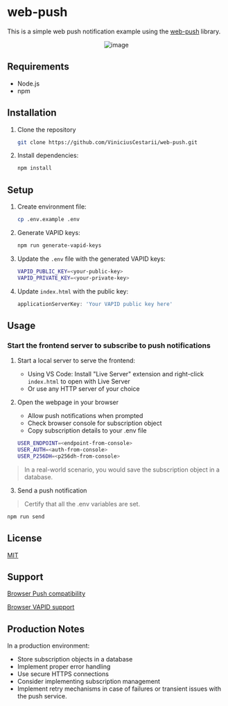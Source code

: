 # web-push

This is a simple web push notification example using the [web-push](https://www.npmjs.com/package/web-push) library.


<div align="center">
  
![image](https://github.com/user-attachments/assets/4ee20172-8950-47d8-b07c-c13f9dd48e2a)

</div>

## Requirements

- Node.js
- npm

## Installation

1. Clone the repository
   ```bash
   git clone https://github.com/ViniciusCestarii/web-push.git
   ```
2. Install dependencies:
   ```bash
   npm install
   ```

## Setup

1. Create environment file:
   ```bash
   cp .env.example .env
   ```
2. Generate VAPID keys:
   ```bash
   npm run generate-vapid-keys
   ```
3. Update the `.env` file with the generated VAPID keys:
   ```bash
   VAPID_PUBLIC_KEY=<your-public-key>
   VAPID_PRIVATE_KEY=<your-private-key>
   ```
4. Update `index.html` with the public key:
   ```js
   applicationServerKey: 'Your VAPID public key here'
   ```

## Usage


### Start the frontend server to subscribe to push notifications

1. Start a local server to serve the frontend:
   - Using VS Code: Install "Live Server" extension and right-click `index.html` to open with Live Server
   - Or use any HTTP server of your choice

2. Open the webpage in your browser
   - Allow push notifications when prompted
   - Check browser console for subscription object
   - Copy subscription details to your .env file
   ```bash
   USER_ENDPOINT=<endpoint-from-console>
   USER_AUTH=<auth-from-console>
   USER_P256DH=<p256dh-from-console>
   ```

> In a real-world scenario, you would save the subscription object in a database.

3. Send a push notification

> Certify that all the .env variables are set.

```bash
npm run send
```

## License

[MIT](LICENSE)

## Support

[Browser Push compatibility](https://developer.mozilla.org/en-US/docs/Web/API/Push_API#browser_compatibility)

[Browser VAPID support](https://github.com/web-push-libs/web-push?tab=readme-ov-file#browser-support)

## Production Notes

In a production environment:

- Store subscription objects in a database
- Implement proper error handling
- Use secure HTTPS connections
- Consider implementing subscription management
- Implement retry mechanisms in case of failures or transient issues with the push service.

